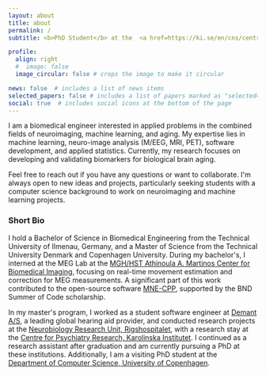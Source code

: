 ```yaml
---
layout: about
title: about
permalink: /
subtitle: <b>PhD Student</b> at the  <a href=https://ki.se/en/cns/centre-for-psychiatry-research>Centre for Psychiatry Research, Karolinska Institutet</a> and <a href=https://nru.dk/index.php>Neurobiology Research Unit, Rigshospitalet</a>.

profile:
  align: right
  #  image: false
  image_circular: false # crops the image to make it circular

news: false  # includes a list of news items
selected_papers: false # includes a list of papers marked as "selected={true}"
social: true  # includes social icons at the bottom of the page
---
```


I am a biomedical engineer interested in applied problems in the combined fields of neuroimaging, machine learning, and aging. My expertise lies in machine learning, neuro-image analysis (M/EEG, MRI, PET), software development, and applied statistics. Currently, my research focuses on developing and validating biomarkers for biological brain aging.

Feel free to reach out if you have any questions or want to collaborate. I'm always open to new ideas and projects, particularly seeking students with a computer science background to work on neuroimaging and machine learning projects.

### Short Bio
I hold a Bachelor of Science in Biomedical Engineering from the Technical University of Ilmenau, Germany, and a Master of Science from the Technical University Denmark and Copenhagen University. During my bachelor's, I interned at the MEG Lab at the [MGH/HST Athinoula A. Martinos Center for Biomedical Imaging](https://www.martinos.org), focusing on real-time movement estimation and correction for MEG measurements. A significant part of this work contributed to the open-source software [MNE-CPP](https://mne-cpp.org), supported by the BND Summer of Code scholarship.

In my master's program, I worked as a student software engineer at [Demant A/S](https://www.demant.com), a leading global hearing aid provider, and conducted research projects at the [Neurobiology Research Unit, Rigshospitalet](https://nru.dk/index.php), with a research stay at the [Centre for Psychiatry Research, Karolinska Institutet](https://ki.se/en/cns/centre-for-psychiatry-research). I continued as a research assistant after graduation and am currently pursuing a PhD at these institutions. Additionally, I am a visiting PhD student at the [Department of Computer Science, University of Copenhagen](https://di.ku.dk/english/).
